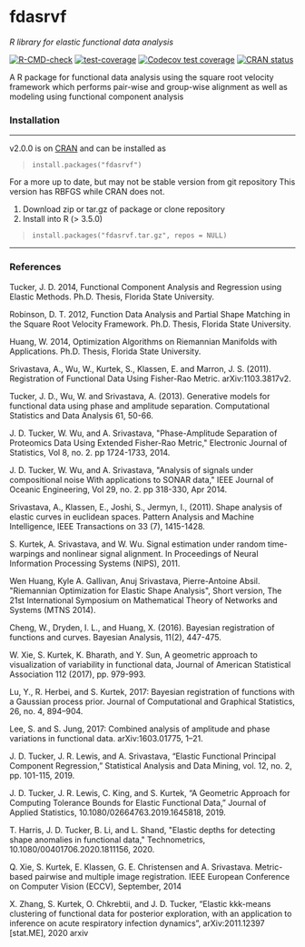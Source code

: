 fdasrvf
=======
*R library for elastic functional data analysis*

<!-- badges: start -->
[![R-CMD-check](https://github.com/jdtuck/fdasrvf_R/actions/workflows/check-standard.yaml/badge.svg)](https://github.com/jdtuck/fdasrvf_R/actions/workflows/check-standard.yaml)
[![test-coverage](https://github.com/jdtuck/fdasrvf_R/actions/workflows/test-coverage.yaml/badge.svg)](https://github.com/jdtuck/fdasrvf_R/actions/workflows/test-coverage.yaml)
[![Codecov test coverage](https://codecov.io/gh/jdtuck/fdasrvf_R/branch/master/graph/badge.svg)](https://app.codecov.io/gh/jdtuck/fdasrvf_R?branch=master)
[![CRAN status](https://www.r-pkg.org/badges/version/fdasrvf)](https://CRAN.R-project.org/package=fdasrvf)
<!-- badges: end -->

A R package for functional data analysis using the square root
velocity framework which performs pair-wise and group-wise
alignment as well as modeling using functional component
analysis

### Installation
------------------------------------------------------------------------------
v2.0.0 is on [CRAN](https://cran.r-project.org/package=fdasrvf)
and can be installed as
> `install.packages("fdasrvf")`


For a more up to date, but may not be stable version from git repository
This version has RBFGS while CRAN does not.

1. Download zip or tar.gz of package or clone repository
2. Install into R (> 3.5.0)

> `install.packages("fdasrvf.tar.gz", repos = NULL)`

------------------------------------------------------------------------------

### References
Tucker, J. D. 2014, Functional Component Analysis and Regression using Elastic
Methods. Ph.D. Thesis, Florida State University.

Robinson, D. T. 2012, Function Data Analysis and Partial Shape Matching in the
Square Root Velocity Framework. Ph.D. Thesis, Florida State University.

Huang, W. 2014, Optimization Algorithms on Riemannian Manifolds with
Applications. Ph.D. Thesis, Florida State University.

Srivastava, A., Wu, W., Kurtek, S., Klassen, E. and Marron, J. S. (2011).
Registration of Functional Data Using Fisher-Rao Metric. arXiv:1103.3817v2.

Tucker, J. D., Wu, W. and Srivastava, A. (2013). Generative models for
functional data using phase and amplitude separation. Computational Statistics
and Data Analysis 61, 50-66.

J. D. Tucker, W. Wu, and A. Srivastava, "Phase-Amplitude Separation of
Proteomics Data Using Extended Fisher-Rao Metric," Electronic Journal of
Statistics, Vol 8, no. 2. pp 1724-1733, 2014.

J. D. Tucker, W. Wu, and A. Srivastava, "Analysis of signals under compositional
noise With applications to SONAR data," IEEE Journal of Oceanic Engineering, Vol
29, no. 2. pp 318-330, Apr 2014.

Srivastava, A., Klassen, E., Joshi, S., Jermyn, I., (2011). Shape analysis of
elastic curves in euclidean spaces. Pattern Analysis and Machine Intelligence,
IEEE Transactions on 33 (7), 1415-1428.

S. Kurtek, A. Srivastava, and W. Wu. Signal estimation under random
time-warpings and nonlinear signal alignment. In Proceedings of Neural
Information Processing Systems (NIPS), 2011.

Wen Huang, Kyle A. Gallivan, Anuj Srivastava, Pierre-Antoine Absil. "Riemannian
Optimization for Elastic Shape Analysis", Short version, The 21st International
Symposium on Mathematical Theory of Networks and Systems (MTNS 2014).

Cheng, W., Dryden, I. L., and Huang, X. (2016). Bayesian registration of functions
and curves. Bayesian Analysis, 11(2), 447-475.

W. Xie, S. Kurtek, K. Bharath, and Y. Sun, A geometric approach to visualization
of variability in functional data, Journal of American Statistical Association 112
(2017), pp. 979-993.

Lu, Y., R. Herbei, and S. Kurtek, 2017: Bayesian registration of functions with a Gaussian process prior. Journal of
Computational and Graphical Statistics, 26, no. 4, 894–904.

Lee, S. and S. Jung, 2017: Combined analysis of amplitude and phase variations in functional data. arXiv:1603.01775, 1–21.

J. D. Tucker, J. R. Lewis, and A. Srivastava, “Elastic Functional Principal Component Regression,” Statistical Analysis and Data Mining, vol. 12, no. 2, pp. 101-115, 2019.

J. D. Tucker, J. R. Lewis, C. King, and S. Kurtek, “A Geometric Approach for Computing Tolerance Bounds for Elastic Functional Data,” Journal of Applied Statistics, 10.1080/02664763.2019.1645818, 2019.

T. Harris, J. D. Tucker, B. Li, and L. Shand, "Elastic depths for detecting shape anomalies in functional data," Technometrics, 10.1080/00401706.2020.1811156, 2020.

Q. Xie, S. Kurtek, E. Klassen, G. E. Christensen and A. Srivastava. Metric-based pairwise and multiple image registration. IEEE European Conference on Computer Vision (ECCV), September, 2014

X. Zhang, S. Kurtek, O. Chkrebtii, and J. D. Tucker, “Elastic kkk-means clustering of functional data for posterior exploration, with an application to inference on acute respiratory infection dynamics”, arXiv:2011.12397 [stat.ME], 2020 arxiv
